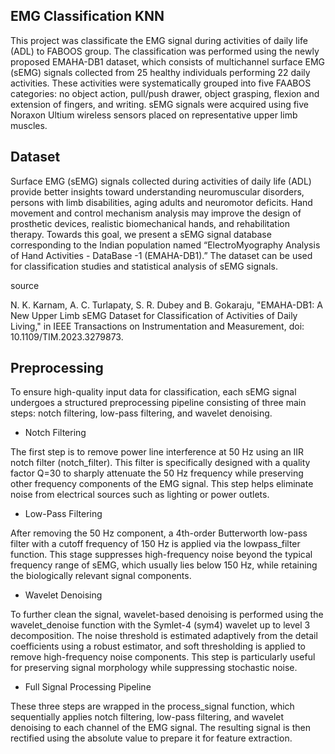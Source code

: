 ## EMG Classification KNN

This project was classificate the EMG signal during activities of daily life (ADL) to FABOOS group. The classification was performed using the newly proposed EMAHA-DB1 dataset, which consists of multichannel surface EMG (sEMG) signals collected from 25 healthy individuals performing 22 daily activities. These activities were systematically grouped into five FAABOS categories: no object action, pull/push drawer, object grasping, flexion and extension of fingers, and writing. sEMG signals were acquired using five Noraxon Ultium wireless sensors placed on representative upper limb muscles. 

## Dataset
Surface EMG (sEMG) signals collected during activities of daily life (ADL) provide better insights toward understanding neuromuscular disorders, persons with limb disabilities, aging adults and neuromotor deficits. Hand movement and control mechanism analysis may improve the design of prosthetic devices, realistic biomechanical hands, and rehabilitation therapy. Towards this goal, we present a sEMG signal database corresponding to the Indian population named “ElectroMyography Analysis of Hand Activities - DataBase -1 (EMAHA-DB1).” The dataset can be used for classification studies and statistical analysis of sEMG signals.

source

N. K. Karnam, A. C. Turlapaty, S. R. Dubey and B. Gokaraju, "EMAHA-DB1: A New Upper Limb sEMG Dataset for Classification of Activities of Daily Living," in IEEE Transactions on Instrumentation and Measurement, doi: 10.1109/TIM.2023.3279873.

## Preprocessing
To ensure high-quality input data for classification, each sEMG signal undergoes a structured preprocessing pipeline consisting of three main steps: notch filtering, low-pass filtering, and wavelet denoising.
- Notch Filtering

The first step is to remove power line interference at 50 Hz using an IIR notch filter (notch_filter). This filter is specifically designed with a quality factor Q=30 to sharply attenuate the 50 Hz frequency while preserving other frequency components of the EMG signal. This step helps eliminate noise from electrical sources such as lighting or power outlets.

- Low-Pass Filtering

After removing the 50 Hz component, a 4th-order Butterworth low-pass filter with a cutoff frequency of 150 Hz is applied via the lowpass_filter function. This stage suppresses high-frequency noise beyond the typical frequency range of sEMG, which usually lies below 150 Hz, while retaining the biologically relevant signal components.

- Wavelet Denoising

To further clean the signal, wavelet-based denoising is performed using the wavelet_denoise function with the Symlet-4 (sym4) wavelet up to level 3 decomposition. The noise threshold is estimated adaptively from the detail coefficients using a robust estimator, and soft thresholding is applied to remove high-frequency noise components. This step is particularly useful for preserving signal morphology while suppressing stochastic noise.

- Full Signal Processing Pipeline

These three steps are wrapped in the process_signal function, which sequentially applies notch filtering, low-pass filtering, and wavelet denoising to each channel of the EMG signal. The resulting signal is then rectified using the absolute value to prepare it for feature extraction.
